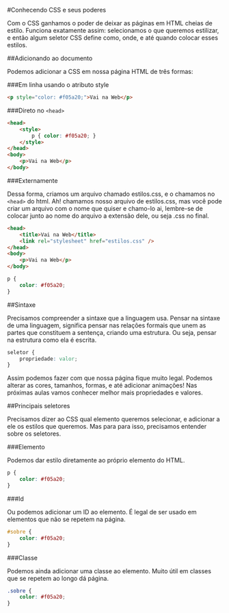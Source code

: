 #Conhecendo CSS e seus poderes

Com o CSS ganhamos o poder de deixar as páginas em HTML cheias de estilo. Funciona exatamente assim: selecionamos o que queremos estilizar, e então algum seletor CSS define como, onde, e até quando colocar esses estilos. 

##Adicionando ao documento

Podemos adicionar a CSS em nossa página HTML de três formas:

###Em linha usando o atributo style

```html
<p style="color: #f05a20;">Vai na Web</p>
```

###Direto no `<head>`

```html
<head>
	<style>
		p { color: #f05a20; }
	</style>
</head>
<body>
	<p>Vai na Web</p>
</body>
```

###Externamente

Dessa forma, criamos um arquivo chamado estilos.css, e o chamamos no `<head>` do html. Ah! chamamos nosso arquivo de estilos.css, mas você pode criar um arquivo com o nome que quiser e chamo-lo ai, lembre-se de colocar junto ao nome do arquivo a extensão dele, ou seja .css no final.

```html
<head>
	<title>Vai na Web</title>
	<link rel="stylesheet" href="estilos.css" />
</head>
<body>
    <p>Vai na Web</p>
</body>
```

```css
p {
	color: #f05a20;
}
```

##Sintaxe

Precisamos compreender a sintaxe que a linguagem usa. Pensar na sintaxe de uma linguagem, significa pensar nas relações formais que unem as partes que constituem a sentença, criando uma estrutura. Ou seja, pensar na estrutura como ela é escrita.

```css
seletor {
	propriedade: valor;
}

```

Assim podemos fazer com que nossa página fique muito legal. Podemos alterar as cores, tamanhos, formas, e até adicionar animações! Nas próximas aulas vamos conhecer melhor mais propriedades e valores.

##Principais seletores

Precisamos dizer ao CSS qual elemento queremos selecionar, e adicionar a ele os estilos que queremos. Mas para para isso, precisamos entender sobre os seletores.

###Elemento

Podemos dar estilo diretamente ao próprio elemento do HTML.

```css
p {
	color: #f05a20;
}
```

###Id 

Ou podemos adicionar um ID ao elemento. É legal de ser usado em elementos que não se repetem na página.

```css
#sobre {
	color: #f05a20;
}

```

###Classe

Podemos ainda adicionar uma classe ao elemento. Muito útil em classes que se repetem ao longo dá página.

```css
.sobre {
	color: #f05a20;
}
```